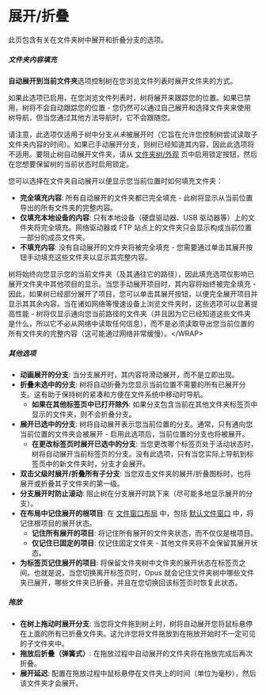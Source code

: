 # 展开/折叠

此页包含有关在文件夹树中展开和折叠分支的选项。

##### 文件夹内容填充

**自动展开到当前文件夹**选项控制树在您浏览文件列表时展开文件夹的方式。

如果此选项已启用，在您浏览文件列表时，树将展开来跟踪您的位置。如果已禁用，树将不会自动跟踪您的位置 - 您仍然可以通过自己展开和选择文件夹来使用树导航，但当您通过其他方法导航时，它不会跟随您。

请注意，此选项仅适用于树中分支*从未*被展开时（它旨在允许您控制树尝试读取子文件夹内容的时间）。如果已手动展开分支，则树已经知道其内容，因此此选项将不适用。要阻止树自动展开文件夹，请从 [文件夹树/外观](appearance.zh.md) 页中启用锁定按钮，然后在您想要保留树的当前状态时启用锁定。

您可以选择在文件夹自动展开以便显示您当前位置时如何填充文件夹：

- **完全填充内容**: 所有自动展开的文件夹都已完全填充 - 此树将显示从当前位置导出的所有文件夹的完整内容。
- **仅填充本地设备的内容**: 只有本地设备（硬盘驱动器、USB 驱动器等）上的文件夹将完全填充。网络驱动器或 FTP 站点上的文件夹只会显示构成当前位置一部分的成员文件夹。
- **不填充内容**: 没有自动展开的文件夹将被完全填充 - 您需要通过单击其展开按钮手动填充这些文件夹以显示其完整内容。

树将始终向您显示您的当前文件夹（及其通往它的路径），因此填充选项仅影响已展开文件夹中其他项目的显示。当您手动展开项目时，其内容将始终被完全填充 - 因此，如果树已经部分展开了项目，您可以单击其展开按钮，以便完全展开项目并显示其其余内容。当在诸如网络等慢速设备上浏览文件夹时，这些选项可以显著提高性能 - 树将仅显示通向您当前路径的文件夹（并且因为它已经知道这些文件夹是什么，所以它不必从网络中读取任何信息），而不是必须读取导出您当前位置的所有文件夹的完整内容（这可能通过网络非常缓慢）。\</WRAP\>

##### 其他选项

- **动画展开的分支**: 当分支展开时，其内容将滑动展开，而不是立即出现。
- **折叠未选中的分支**: 树将自动折叠为您显示当前位置不需要的所有已展开分支。这有助于保持树的紧凑和方便在文件系统中移动时导航。
  - **如果在其他标签页中已打开除外**: 如果分支包含当前在其他文件夹标签页中显示的文件夹，则不会折叠分支。
- **展开已选中的分支**: 树将自动展开表示您当前位置的分支。通常，只有通向您当前位置的文件夹会被展开 - 启用此选项后，当前位置的分支也将被展开。
  - **在更改标签页时展开已选中的分支**: 当您更改哪个标签页处于活动状态时，树将自动展开当前标签页的分支。没有此选项，只有当您实际上导航到标签页中的新文件夹时，分支才会展开。
- **双击父级时展开/折叠所有子分支**: 当您双击文件夹的展开/折叠图标时，也将展开或折叠其子文件夹的第一级。
- **分支展开时防止滚动**: 阻止树在分支展开时跳下来（尽可能多地显示展开的分支）。
- **在布局中记住展开的根项目**: 在 [文件窗口布局](/Manual/basic_concepts/the_lister/layouts/README.zh.md) 中，包括 [默认文件窗口](/Manual/basic_concepts/the_lister/the_default_lister.zh.md) 中，将记住根项目的展开状态。
  - **记住所有展开的项目**: 将记住所有展开的文件夹状态，而不仅仅是根项目。
  - **仅记住已固定的项目**: 仅记住固定文件夹 - 其他文件夹将不会保留其展开状态。
- **为标签页记住展开的项目**: 将保留文件夹树中文件夹的展开状态在标签页之间。也就是说，当您切换离开标签页时，Opus 就会记住文件夹树中哪些文件夹已展开，哪些文件夹已折叠，并且在您切换回该标签页时恢复此状态。

##### 拖放

- **在树上拖动时展开分支**: 当您将文件拖到树上时，树将自动展开您将鼠标悬停在上面的所有已折叠文件夹。这允许您将文件拖放到在拖放开始时不一定可见的子文件夹中。
- **拖放后折叠（弹簧式）**: 在拖放过程中自动展开的文件夹将在拖放完成后再次折叠。
- **展开延迟**: 配置在拖放过程中鼠标悬停在文件夹上的时间（单位为毫秒），然后该文件夹才会展开。